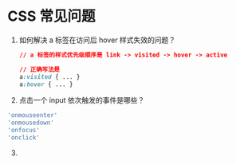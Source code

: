 # CSS 常见问题

1. 如何解决 a 标签在访问后 hover 样式失效的问题？

   ```css
   // a 标签的样式优先级顺序是 link -> visited -> hover -> active
   
   // 正确写法是
   a:visited { ... }
   a:hover { ... }
   ```

2.  点击一个 input 依次触发的事件是哪些？

   ```javascript
   'onmouseenter'
   'onmousedown'
   'onfocus'
   'onclick'
   ```

3. 
